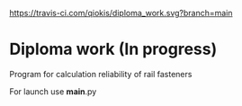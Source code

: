 https://travis-ci.com/qiokis/diploma_work.svg?branch=main
# Diploma work (In progress)
Program for calculation reliability of rail fasteners

For launch use __main__.py
